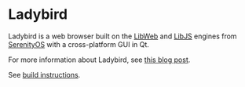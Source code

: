 # Ladybird

Ladybird is a web browser built on the [LibWeb](https://github.com/SerenityOS/serenity/tree/master/Userland/Libraries/LibWeb) and [LibJS](https://github.com/SerenityOS/serenity/tree/master/Userland/Libraries/LibJS) engines from [SerenityOS](https://github.com/SerenityOS/serenity) with a cross-platform GUI in Qt.

For more information about Ladybird, see [this blog post](https://awesomekling.github.io/Ladybird-a-new-cross-platform-browser-project/).

See [build instructions](../Documentation/LadybirdBuildInstructions.md).
